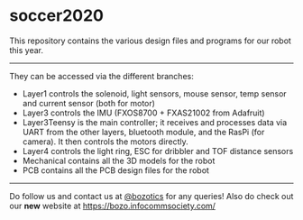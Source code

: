 # soccer2020
This repository contains the various design files and programs for our robot this year. 
- - - -
They can be accessed via the different branches: 
* Layer1 controls the solenoid, light sensors, mouse sensor, temp sensor and current sensor (both for motor) 
* Layer3 controls the IMU (FXOS8700 + FXAS21002 from Adafruit) 
* Layer3Teensy is the main controller; it receives and processes data via UART from the other layers, bluetooth module, and the RasPi (for camera). It then controls the motors directly. 
* Layer4 controls the light ring, ESC for dribbler and TOF distance sensors 
* Mechanical contains all the 3D models for the robot
* PCB contains all the PCB design files for the robot
- - - -
Do follow us and contact us at [@bozotics](https://www.instagram.com/bozotics/) for any queries! Also do check out our **new** website at <https://bozo.infocommsociety.com/>
